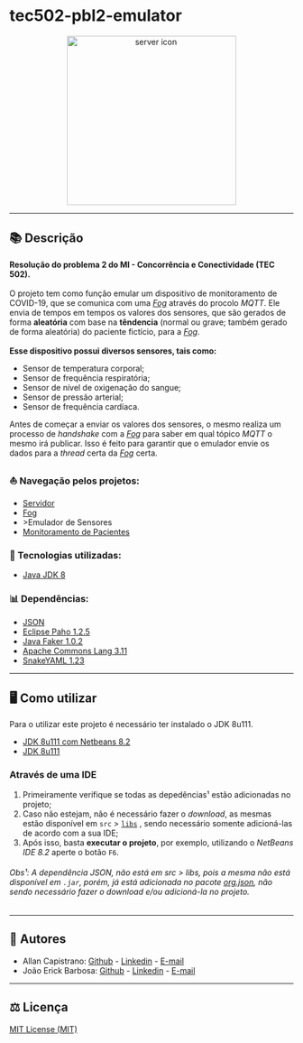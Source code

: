 # tec502-pbl2-emulator

<p align="center">
  <img src="https://i.imgur.com/pjlmn0P.png" alt="server icon" width="300px" height="300px">
</p>

------------

## 📚 Descrição ##
**Resolução do problema 2 do MI - Concorrência e Conectividade (TEC 502).**<br/><br/>
O projeto tem como função emular um dispositivo de monitoramento de COVID-19, que se comunica com uma [*Fog*](https://github.com/AllanCapistrano/tec502-pbl2-fog) através do procolo *MQTT*. Ele envia de tempos em tempos os valores dos sensores, que são gerados de forma **aleatória** com base na **têndencia** (normal ou grave; também gerado de forma aleatória) do paciente fictício, para a [*Fog*](https://github.com/AllanCapistrano/tec502-pbl2-fog).<br/><br/>
**Esse dispositivo possui diversos sensores, tais como:**

- Sensor de temperatura corporal;
- Sensor de frequência respiratória;
- Sensor de nível de oxigenação do sangue;
- Sensor de pressão arterial;
- Sensor de frequência cardíaca.

Antes de começar a enviar os valores dos sensores, o mesmo realiza um processo de *handshake* com a [*Fog*](https://github.com/AllanCapistrano/tec502-pbl2-fog) para saber em qual tópico *MQTT* o mesmo irá publicar. Isso é feito para garantir que o emulador envie os dados para a *thread* certa da [*Fog*](https://github.com/AllanCapistrano/tec502-pbl2-fog) certa.

### ⛵ Navegação pelos projetos: ###
- [Servidor](https://github.com/AllanCapistrano/tec502-pbl2-server)
- [Fog](https://github.com/AllanCapistrano/tec502-pbl2-fog)
- \>Emulador de Sensores
- [Monitoramento de Pacientes](https://github.com/JoaoErick/tec502-pbl2-monitoring)

### 🔗 Tecnologias utilizadas: ### 
- [Java JDK 8](https://www.oracle.com/br/java/technologies/javase/javase-jdk8-downloads.html)

### 📊 Dependências: ### 
- [JSON](https://www.json.org/json-en.html)
- [Eclipse Paho 1.2.5](https://www.eclipse.org/paho/index.php?page=clients/java/index.php)
- [Java Faker 1.0.2](https://github.com/DiUS/java-faker)
- [Apache Commons Lang 3.11](https://mvnrepository.com/artifact/org.apache.commons/commons-lang3/3.11)
- [SnakeYAML 1.23](https://mvnrepository.com/artifact/org.yaml/snakeyaml/1.23)

------------

## 🖥️ Como utilizar ##
Para o utilizar este projeto é necessário ter instalado o JDK 8u111.

- [JDK 8u111 com Netbeans 8.2](https://www.oracle.com/technetwork/java/javase/downloads/jdk-netbeans-jsp-3413139-esa.html)
- [JDK 8u111](https://www.oracle.com/br/java/technologies/javase/javase8-archive-downloads.html)

### Através de uma IDE ###
1. Primeiramente verifique se todas as depedências¹ estão adicionadas no projeto;
2. Caso não estejam, não é necessário fazer o *download*, as mesmas estão disponível em `src` > [`libs`](https://github.com/JoaoErick/tec502-pbl2-emulator/tree/main/src/libs) , sendo necessário somente adicioná-las de acordo com a sua IDE;
3. Após isso, basta **executar o projeto**, por exemplo, utilizando o *NetBeans IDE 8.2* aperte o botão `F6`.

###### Obs¹: A dependência JSON, não está em src > libs, pois a mesma não está disponível em `.jar`, porém, já está adicionada no pacote [org.json](https://github.com/JoaoErick/tec502-pbl2-emulator/tree/main/src/org/json), não sendo necessário fazer o *download* e/ou adicioná-la no projeto. ######

------------

## 📌 Autores ##
- Allan Capistrano: [Github](https://github.com/AllanCapistrano) - [Linkedin](https://www.linkedin.com/in/allancapistrano/) - [E-mail](https://mail.google.com/mail/u/0/?view=cm&fs=1&tf=1&source=mailto&to=asantos@ecomp.uefs.br)
- João Erick Barbosa: [Github](https://github.com/JoaoErick) - [Linkedin](https://www.linkedin.com/in/joão-erick-barbosa-9050801b0/) - [E-mail](https://mail.google.com/mail/u/0/?view=cm&fs=1&tf=1&source=mailto&to=jsilva@ecomp.uefs.br)

------------

## ⚖️ Licença ##
[MIT License (MIT)](./LICENSE)
